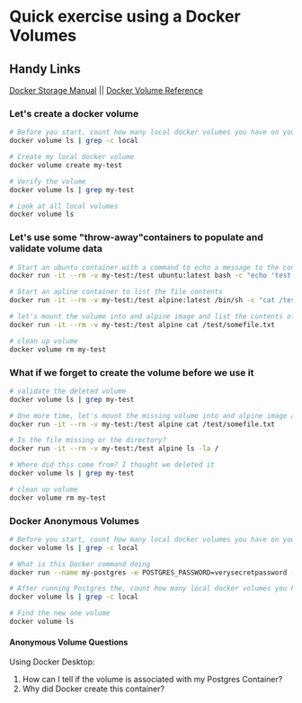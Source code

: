 # Quick exercise using a Docker Volumes

## Handy Links

[Docker Storage Manual](https://docs.docker.com/storage/) || [Docker Volume Reference](https://docs.docker.com/engine/reference/commandline/volume_create/)

### Let's create a docker volume

```bash
# Before you start, count how many local docker volumes you have on your laptop
docker volume ls | grep -c local

# Create my local docker volume
docker volume create my-test

# Verify the volume
docker volume ls | grep my-test

# Look at all local volumes
docker volume ls 
```

### Let's use some "throw-away"containers to populate and validate volume data

```bash
# Start an ubuntu container with a command to echo a message to the container's volume directory 
docker run -it --rm -v my-test:/test ubuntu:latest bash -c "echo 'test data for volume' >> /test/somefile.txt"

# Start an apline container to list the file contents
docker run -it --rm -v my-test:/test alpine:latest /bin/sh -c "cat /test/somefile.txt"

# let's mount the volume into and alpine image and list the contents of our file
docker run -it --rm -v my-test:/test alpine cat /test/somefile.txt

# clean up volume
docker volume rm my-test

```
### What if we forget to create the volume before we use it
```bash
# validate the deleted volume
docker volume ls | grep my-test

# One more time, let's mount the missing volume into and alpine image and list the contents in one shot - (expect an error)
docker run -it --rm -v my-test:/test alpine cat /test/somefile.txt

# Is the file missing or the directory? 
docker run -it --rm -v my-test:/test alpine ls -la /

# Where did this come from? I thought we deleted it
docker volume ls | grep my-test

# clean up volume
docker volume rm my-test
```

### Docker Anonymous Volumes

```bash
# Before you start, count how many local docker volumes you have on your laptop
docker volume ls | grep -c local

# What is this Docker command doing
docker run --name my-postgres -e POSTGRES_PASSWORD=verysecretpassword -d postgres:16.1

# After running Postgres the, count how many local docker volumes you have on your laptop
docker volume ls | grep -c local

# Find the new one volume
docker volume ls
```

#### Anonymous Volume Questions

Using Docker Desktop:

1. How can I tell if the volume is associated with my Postgres Container?
2. Why did Docker create this container?
